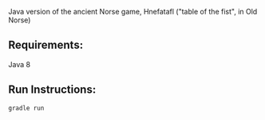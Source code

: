Java version of the ancient Norse game, Hnefatafl ("table of the fist", in Old Norse)

## Requirements:

Java 8

## Run Instructions:

``` gradle run ```


